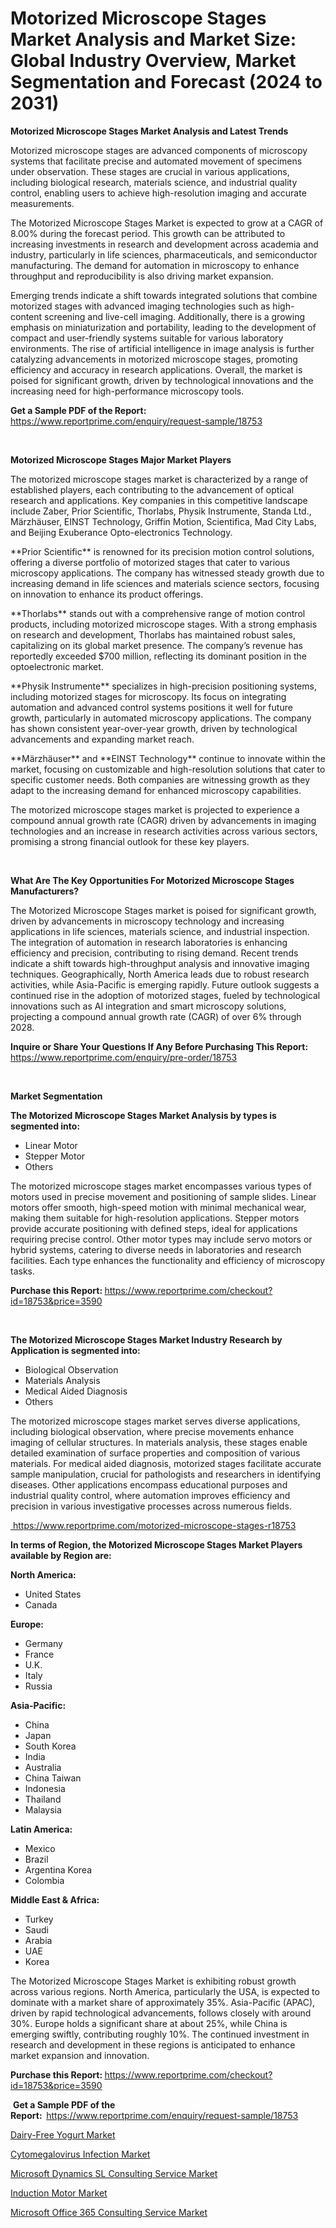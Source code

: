 <p><h1>Motorized Microscope Stages Market Analysis and Market Size: Global Industry Overview, Market Segmentation and Forecast (2024 to 2031)</h1></p><p><strong>Motorized Microscope Stages Market Analysis and Latest Trends</strong></p>
<p><p>Motorized microscope stages are advanced components of microscopy systems that facilitate precise and automated movement of specimens under observation. These stages are crucial in various applications, including biological research, materials science, and industrial quality control, enabling users to achieve high-resolution imaging and accurate measurements.</p><p>The Motorized Microscope Stages Market is expected to grow at a CAGR of 8.00% during the forecast period. This growth can be attributed to increasing investments in research and development across academia and industry, particularly in life sciences, pharmaceuticals, and semiconductor manufacturing. The demand for automation in microscopy to enhance throughput and reproducibility is also driving market expansion. </p><p>Emerging trends indicate a shift towards integrated solutions that combine motorized stages with advanced imaging technologies such as high-content screening and live-cell imaging. Additionally, there is a growing emphasis on miniaturization and portability, leading to the development of compact and user-friendly systems suitable for various laboratory environments. The rise of artificial intelligence in image analysis is further catalyzing advancements in motorized microscope stages, promoting efficiency and accuracy in research applications. Overall, the market is poised for significant growth, driven by technological innovations and the increasing need for high-performance microscopy tools.</p></p>
<p><strong>Get a Sample PDF of the Report:&nbsp;</strong> <a href="https://www.reportprime.com/enquiry/request-sample/18753?utm_campaign=38&utm_medium=2&utm_source=Github&utm_content=ia&utm_term=28112024&utm_id=motorized-microscope-stages">https://www.reportprime.com/enquiry/request-sample/18753</a></p>
<p>&nbsp;</p>
<p><strong>Motorized Microscope Stages Major Market Players</strong></p>
<p><p>The motorized microscope stages market is characterized by a range of established players, each contributing to the advancement of optical research and applications. Key companies in this competitive landscape include Zaber, Prior Scientific, Thorlabs, Physik Instrumente, Standa Ltd., Märzhäuser, EINST Technology, Griffin Motion, Scientifica, Mad City Labs, and Beijing Exuberance Opto-electronics Technology.</p><p>**Prior Scientific** is renowned for its precision motion control solutions, offering a diverse portfolio of motorized stages that cater to various microscopy applications. The company has witnessed steady growth due to increasing demand in life sciences and materials science sectors, focusing on innovation to enhance its product offerings.</p><p>**Thorlabs** stands out with a comprehensive range of motion control products, including motorized microscope stages. With a strong emphasis on research and development, Thorlabs has maintained robust sales, capitalizing on its global market presence. The company’s revenue has reportedly exceeded $700 million, reflecting its dominant position in the optoelectronic market.</p><p>**Physik Instrumente** specializes in high-precision positioning systems, including motorized stages for microscopy. Its focus on integrating automation and advanced control systems positions it well for future growth, particularly in automated microscopy applications. The company has shown consistent year-over-year growth, driven by technological advancements and expanding market reach.</p><p>**Märzhäuser** and **EINST Technology** continue to innovate within the market, focusing on customizable and high-resolution solutions that cater to specific customer needs. Both companies are witnessing growth as they adapt to the increasing demand for enhanced microscopy capabilities.</p><p>The motorized microscope stages market is projected to experience a compound annual growth rate (CAGR) driven by advancements in imaging technologies and an increase in research activities across various sectors, promising a strong financial outlook for these key players.</p></p>
<p>&nbsp;</p>
<p><strong>What Are The Key Opportunities For Motorized Microscope Stages Manufacturers?</strong></p>
<p><p>The Motorized Microscope Stages market is poised for significant growth, driven by advancements in microscopy technology and increasing applications in life sciences, materials science, and industrial inspection. The integration of automation in research laboratories is enhancing efficiency and precision, contributing to rising demand. Recent trends indicate a shift towards high-throughput analysis and innovative imaging techniques. Geographically, North America leads due to robust research activities, while Asia-Pacific is emerging rapidly. Future outlook suggests a continued rise in the adoption of motorized stages, fueled by technological innovations such as AI integration and smart microscopy solutions, projecting a compound annual growth rate (CAGR) of over 6% through 2028.</p></p>
<p><strong>Inquire or Share Your Questions If Any Before Purchasing This Report:</strong> <a href="https://www.reportprime.com/enquiry/pre-order/18753?utm_campaign=38&utm_medium=2&utm_source=Github&utm_content=ia&utm_term=28112024&utm_id=motorized-microscope-stages">https://www.reportprime.com/enquiry/pre-order/18753</a></p>
<p>&nbsp;</p>
<p><strong>Market Segmentation</strong></p>
<p><strong>The Motorized Microscope Stages Market Analysis by types is segmented into:</strong></p>
<p><ul><li>Linear Motor</li><li>Stepper Motor</li><li>Others</li></ul></p>
<p><p>The motorized microscope stages market encompasses various types of motors used in precise movement and positioning of sample slides. Linear motors offer smooth, high-speed motion with minimal mechanical wear, making them suitable for high-resolution applications. Stepper motors provide accurate positioning with defined steps, ideal for applications requiring precise control. Other motor types may include servo motors or hybrid systems, catering to diverse needs in laboratories and research facilities. Each type enhances the functionality and efficiency of microscopy tasks.</p></p>
<p><strong>Purchase this Report:&nbsp;</strong><a href="https://www.reportprime.com/checkout?id=18753&price=3590&utm_campaign=38&utm_medium=2&utm_source=Github&utm_content=ia&utm_term=28112024&utm_id=motorized-microscope-stages">https://www.reportprime.com/checkout?id=18753&price=3590</a></p>
<p>&nbsp;</p>
<p><strong>The Motorized Microscope Stages Market Industry Research by Application is segmented into:</strong></p>
<p><ul><li>Biological Observation</li><li>Materials Analysis</li><li>Medical Aided Diagnosis</li><li>Others</li></ul></p>
<p><p>The motorized microscope stages market serves diverse applications, including biological observation, where precise movements enhance imaging of cellular structures. In materials analysis, these stages enable detailed examination of surface properties and composition of various materials. For medical aided diagnosis, motorized stages facilitate accurate sample manipulation, crucial for pathologists and researchers in identifying diseases. Other applications encompass educational purposes and industrial quality control, where automation improves efficiency and precision in various investigative processes across numerous fields.</p></p>
<p><a href="https://www.reportprime.com/motorized-microscope-stages-r18753?utm_campaign=38&utm_medium=2&utm_source=Github&utm_content=ia&utm_term=28112024&utm_id=motorized-microscope-stages">&nbsp;https://www.reportprime.com/motorized-microscope-stages-r18753</a></p>
<p><strong>In terms of Region, the Motorized Microscope Stages Market Players available by Region are:</strong></p>
<p>
    <p> <strong> North America: </strong>
        <ul>
            <li>United States</li>
            <li>Canada</li>
        </ul>
        </p> 
    <p> <strong> Europe: </strong>
        <ul>
            <li>Germany</li>
            <li>France</li>
            <li>U.K.</li>
            <li>Italy</li>
            <li>Russia</li>
        </ul>
        </p> 
    <p> <strong> Asia-Pacific: </strong>
        <ul>
            <li>China</li>
            <li>Japan</li>
            <li>South Korea</li>
            <li>India</li>
            <li>Australia</li>
            <li>China Taiwan</li>
            <li>Indonesia</li>
            <li>Thailand</li>
            <li>Malaysia</li>
        </ul>
        </p> 
    <p> <strong> Latin America: </strong>
        <ul>
            <li>Mexico</li>
            <li>Brazil</li>
            <li>Argentina Korea</li>
            <li>Colombia</li>
        </ul>
        </p> 
    <p> <strong> Middle East & Africa: </strong>
        <ul>
            <li>Turkey</li>
            <li>Saudi</li>
            <li>Arabia</li>
            <li>UAE</li>
            <li>Korea</li>
        </ul>
    </p>
    </p>
<p><p>The Motorized Microscope Stages Market is exhibiting robust growth across various regions. North America, particularly the USA, is expected to dominate with a market share of approximately 35%. Asia-Pacific (APAC), driven by rapid technological advancements, follows closely with around 30%. Europe holds a significant share at about 25%, while China is emerging swiftly, contributing roughly 10%. The continued investment in research and development in these regions is anticipated to enhance market expansion and innovation.</p></p>
<p><strong>Purchase this Report: </strong><a href="https://www.reportprime.com/checkout?id=18753&price=3590&utm_campaign=38&utm_medium=2&utm_source=Github&utm_content=ia&utm_term=28112024&utm_id=motorized-microscope-stages">https://www.reportprime.com/checkout?id=18753&price=3590</a></p>
<p>&nbsp;<strong>Get a Sample PDF of the Report:&nbsp;&nbsp;</strong><a href="https://www.reportprime.com/enquiry/request-sample/18753?utm_campaign=38&utm_medium=2&utm_source=Github&utm_content=ia&utm_term=28112024&utm_id=motorized-microscope-stages">https://www.reportprime.com/enquiry/request-sample/18753</a></p>
<p><strong></strong></p>
<p><p><a href="https://www.linkedin.com/pulse/dairy-free-yogurt-market-size-set-grow-rapidly-over-forecast-lqaaf?utm_campaign=38&utm_medium=2&utm_source=Github&utm_content=ia&utm_term=28112024&utm_id=motorized-microscope-stages">Dairy-Free Yogurt Market</a></p><p><a href="https://www.linkedin.com/pulse/comprehensive-analysis-cytomegalovirus-infection-market-scope-size-rhkbc?utm_campaign=38&utm_medium=2&utm_source=Github&utm_content=ia&utm_term=28112024&utm_id=motorized-microscope-stages">Cytomegalovirus Infection Market</a></p><p><a href="https://issuu.com/reportprime-2/docs/microsoft-dynamics-sl-consulting-se_ff808b09e87634?utm_campaign=38&utm_medium=2&utm_source=Github&utm_content=ia&utm_term=28112024&utm_id=motorized-microscope-stages">Microsoft Dynamics SL Consulting Service Market</a></p><p><a href="https://github.com/arionmp/Market-Research-Report-List-5/blob/main/induction-motor-market.md?utm_campaign=38&utm_medium=2&utm_source=Github&utm_content=ia&utm_term=28112024&utm_id=motorized-microscope-stages">Induction Motor Market</a></p><p><a href="https://issuu.com/reportprime-2/docs/microsoft-office-365-consulting-ser_65d58aec9d53ab?utm_campaign=38&utm_medium=2&utm_source=Github&utm_content=ia&utm_term=28112024&utm_id=motorized-microscope-stages">Microsoft Office 365 Consulting Service Market</a></p></p>